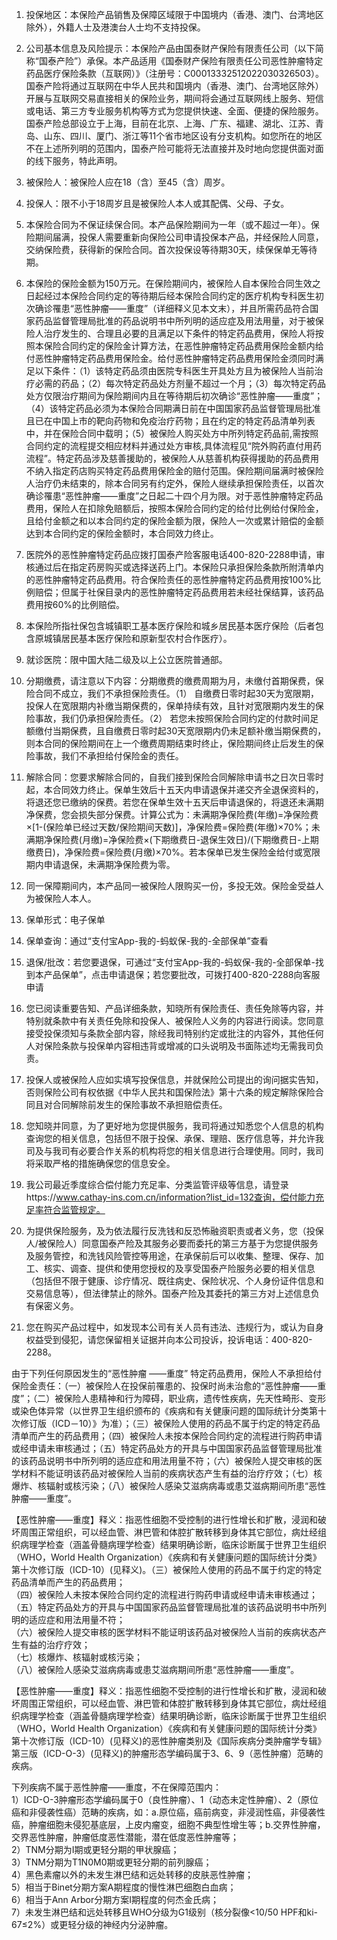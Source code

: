 1. 投保地区：本保险产品销售及保障区域限于中国境内（香港、澳门、台湾地区除外），外籍人士及港澳台人士均不支持投保。

2. 公司基本信息及风险提示：本保险产品由国泰财产保险有限责任公司（以下简称“国泰产险”）承保。本产品适用《国泰财产保险有限责任公司恶性肿瘤特定药品医疗保险条款（互联网）》（注册号：C00013332512022030326503）。国泰产险将通过互联网在中华人民共和国境内（香港、澳门、台湾地区除外）开展与互联网交易直接相关的保险业务，期间将会通过互联网线上服务、短信或电话、第三方专业服务机构等方式为您提供快速、全面、便捷的保险服务。国泰产险总部设立于上海，目前在北京、上海、广东、福建、湖北、江苏、青岛、山东、四川、厦门、浙江等11个省市地区设有分支机构。如您所在的地区不在上述所列明的范围内，国泰产险可能将无法直接并及时地向您提供面对面的线下服务，特此声明。

1. 被保险人：被保险人应在18（含）至45（含）周岁。
2. 投保人：限不小于18周岁且是被保险人本人或其配偶、父母、子女。
3. 本保险合同为不保证续保合同。本产品保险期间为一年（或不超过一年）。保险期间届满，投保人需要重新向保险公司申请投保本产品，并经保险人同意，交纳保险费，获得新的保险合同。首次投保设等待期30天，续保保单无等待期。
4. 本保险的保险金额为150万元。在保险期间内，被保险人自本保险合同生效之日起经过本保险合同约定的等待期后经本保险合同约定的医疗机构专科医生初次确诊罹患“恶性肿瘤——重度”（详细释义见本文末），并且所需药品符合国家药品监督管理局批准的药品说明书中所列明的适应症及用法用量，对于被保险人治疗发生的、合理且必要的且满足以下条件的特定药品费用，保险人将按照本保险合同约定的保险金计算方法，在恶性肿瘤特定药品费用保险金额内给付恶性肿瘤特定药品费用保险金。给付恶性肿瘤特定药品费用保险金须同时满足以下条件：（1）该特定药品须由医院专科医生开具处方且为被保险人当前治疗必需的药品；（2）每次特定药品处方剂量不超过一个月；（3）每次特定药品处方仅限治疗期间为保险期间内且在等待期后初次确诊“恶性肿瘤——重度”；（4）该特定药品必须为本保险合同期满日前在中国国家药品监督管理局批准且已在中国上市的靶向药物和免疫治疗药物；且在约定的特定药品清单列表中，并在保险合同中载明；（5）被保险人购买处方中所列特定药品前,需按照合同约定的流程提交相应材料并通过处方审核,具体流程见“院外购药直付用药流程”。特定药品涉及慈善援助的，被保险人从慈善机构获得援助的药品费用不纳入指定药店购买特定药品费用保险金的赔付范围。保险期间届满时被保险人治疗仍未结束的，除本合同另有约定外，保险人继续承担保险责任，以首次确诊罹患“恶性肿瘤——重度”之日起二十四个月为限。对于恶性肿瘤特定药品费用，保险人在扣除免赔额后，按照本保险合同约定的给付比例给付保险金，且给付金额之和以本合同约定的保险金额为限，保险人一次或累计赔偿的金额达到本合同约定的保险金额时，本合同效力终止。
5. 医院外的恶性肿瘤特定药品应拨打国泰产险客服电话400-820-2288申请，审核通过后在指定药房购买或选择送药上门。本保险只承担保险条款所附清单内的恶性肿瘤特定药品费用。符合保险责任的恶性肿瘤特定药品费用按100%比例赔偿；但属于社保目录内的恶性肿瘤特定药品费用若未经社保结算，该药品费用按60%的比例赔偿。
6. 本保险所指社保包含城镇职工基本医疗保险和城乡居民基本医疗保险（后者包含原城镇居民基本医疗保险和原新型农村合作医疗）。
7. 就诊医院：限中国大陆二级及以上公立医院普通部。
8. 分期缴费，请注意以下内容：分期缴费的缴费周期为月，未缴付首期保费，保险合同不成立，我们不承担保险责任。（1） 自缴费日零时起30天为宽限期，投保人在宽限期内补缴当期保费的，保单持续有效，且针对宽限期内发生的保险事故，我们仍承担保险责任。（2） 若您未按照保险合同约定的付款时间足额缴付当期保费，且自缴费日零时起30天宽限期内仍未足额补缴当期保费的，则本合同的保险期间在上一个缴费周期结束时终止，保险期间终止后发生的保险事故，我们不承担给付保险金的责任。
9. 解除合同：您要求解除合同的，自我们接到保险合同解除申请书之日次日零时起，本合同效力终止。保单生效后十五天内申请退保并递交齐全退保资料的，将退还您已缴纳的保费。若您在保单生效十五天后申请退保的，将退还未满期净保费，您会损失部分保费。计算公式为：未满期净保险费(年缴)=净保险费×[1-(保险单已经过天数/保险期间天数)]，净保险费=保险费(年缴)×70%；未满期净保险费(月缴)=净保险费×(下期缴费日-退保生效日)/(下期缴费日-上期缴费日)，净保险费=保险费(月缴)×70%。若本保单已发生保险金给付或宽限期内申请退保，未满期净保险费为零。
10. 同一保障期间内，本产品同一被保险人限购买一份，多投无效。保险金受益人为被保险人本人。

1. 保单形式：电子保单
2. 保单查询：通过“支付宝App-我的-蚂蚁保-我的-全部保单”查看
3. 退保/批改：若您要退保，可通过“支付宝App-我的-蚂蚁保-我的-全部保单-找到本产品保单”，点击申请退保；若您要批改，可拨打400-820-2288向客服申请

1. 您已阅读重要告知、产品详细条款，知晓所有保险责任、责任免除等内容，并特别就条款中有关责任免除和投保人、被保险人义务的内容进行阅读。您同意接受投保须知与条款全部内容，除经我司特别约定或批注的内容外，其他任何人对保险条款与投保单内容相违背或增减的口头说明及书面陈述均无需我司负责。
2. 投保人或被保险人应如实填写投保信息，并就保险公司提出的询问据实告知，否则保险公司有权依据《中华人民共和国保险法》第十六条的规定解除保险合同且对合同解除前发生的保险事故不承担赔偿责任。
3. 您知晓并同意，为了更好地为您提供服务，我司将通过知悉您个人信息的机构查询您的相关信息，包括但不限于投保、承保、理赔、医疗信息等，并允许我司及与我司有必要合作关系的机构将您的相关信息进行合理使用。同时，我司将采取严格的措施确保您的信息安全。
4. 我公司最近季度综合偿付能力充足率、分类监管评级等信息，请登录https://www.cathay-ins.com.cn/information?list_id=132查询，偿付能力充足率符合监管规定。
5. 为提供保险服务，及为依法履行反洗钱和反恐怖融资职责或者义务，您（投保人/被保险人）同意国泰产险及其服务必要而委托的第三方基于为您提供服务及服务管控，和洗钱风险管控等用途，在承保前后可以收集、整理、保存、加工、核实、调查、提供和使用您授权的及享受国泰产险服务必要的相关信息（包括但不限于健康、诊疗情况、既往病史、保险状况、个人身份证件信息和交易信息等），但法律禁止的除外。国泰产险及其委托的第三方对上述信息负有保密义务。
6. 您在购买产品过程中，如发现本公司有关人员有违法、违规行为，或认为自身权益受到侵犯，请您保留相关证据并向本公司投诉，投诉电话：400-820-2288。

由于下列任何原因发生的“恶性肿瘤 ——重度” 特定药品费用，保险人不承担给付保险金责任：（一）被保险人在投保前罹患的、投保时尚未治愈的“恶性肿瘤——重度”；（二）被保险人患精神和行为障碍，职业病，遗传性疾病，先天性畸形、变形或染色体异常（以世界卫生组织颁布的《疾病和有关健康问题的国际统计分类第十次修订版（ICD－10）》为准）；（三）被保险人使用的药品不属于约定的特定药品清单而产生的药品费用；（四）被保险人未按本保险合同约定的流程进行购药申请或经申请未审核通过；（五）特定药品处方的开具与中国国家药品监督管理局批准的该药品说明书中所列明的适应症和用法用量不符；（六）被保险人提交审核的医学材料不能证明该药品对被保险人当前的疾病状态产生有益的治疗疗效；（七）核爆炸、核辐射或核污染；（八）被保险人感染艾滋病病毒或患艾滋病期间所患“恶性肿瘤——重度”。

【恶性肿瘤——重度】释义：指恶性细胞不受控制的进行性增长和扩散，浸润和破坏周围正常组织，可以经血管、淋巴管和体腔扩散转移到身体其它部位，病灶经组织病理学检查（涵盖骨髓病理学检查）结果明确诊断，临床诊断属于世界卫生组织（WHO，World Health Organization）《疾病和有关健康问题的国际统计分类》第十次修订版（ICD-10）(见释义)。（三）被保险人使用的药品不属于约定的特定药品清单而产生的药品费用；  
（四）被保险人未按本保险合同约定的流程进行购药申请或经申请未审核通过；  
（五）特定药品处方的开具与中国国家药品监督管理局批准的该药品说明书中所列明的适应症和用法用量不符；  
（六）被保险人提交审核的医学材料不能证明该药品对被保险人当前的疾病状态产生有益的治疗疗效；  
（七）核爆炸、核辐射或核污染；  
（八）被保险人感染艾滋病病毒或患艾滋病期间所患“恶性肿瘤——重度”。

【恶性肿瘤——重度】释义：指恶性细胞不受控制的进行性增长和扩散，浸润和破坏周围正常组织，可以经血管、淋巴管和体腔扩散转移到身体其它部位，病灶经组织病理学检查（涵盖骨髓病理学检查）结果明确诊断，临床诊断属于世界卫生组织（WHO，World Health Organization）《疾病和有关健康问题的国际统计分类》第十次修订版（ICD-10）(见释义)的恶性肿瘤类别及《国际疾病分类肿瘤学专辑》第三版（ICD-O-3）(见释义)的肿瘤形态学编码属于3、6、9（恶性肿瘤）范畴的疾病。

下列疾病不属于恶性肿瘤——重度，不在保障范围内：  
1）ICD-O-3肿瘤形态学编码属于0（良性肿瘤）、1（动态未定性肿瘤）、2（原位癌和非侵袭性癌）范畴的疾病，如：a.原位癌，癌前病变，非浸润性癌，非侵袭性癌，肿瘤细胞未侵犯基底层，上皮内瘤变，细胞不典型性增生等；b.交界性肿瘤，交界恶性肿瘤，肿瘤低度恶性潜能，潜在低度恶性肿瘤等；  
2）TNM分期为Ⅰ期或更轻分期的甲状腺癌；  
3）TNM分期为T1N0M0期或更轻分期的前列腺癌；  
4）黑色素瘤以外的未发生淋巴结和远处转移的皮肤恶性肿瘤；  
5）相当于Binet分期方案A期程度的慢性淋巴细胞白血病；  
6）相当于Ann Arbor分期方案Ⅰ期程度的何杰金氏病；  
7）未发生淋巴结和远处转移且WHO分级为G1级别（核分裂像<10/50 HPF和ki-67≤2%）或更轻分级的神经内分泌肿瘤。